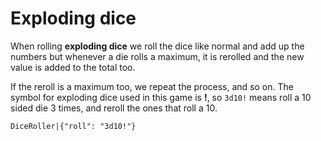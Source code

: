 # Exploding dice

When rolling **exploding dice** we roll the dice like normal and add up the numbers but whenever a die rolls a maximum, it is rerolled and the new value is added to the total too. 

If the reroll is a maximum too, we repeat the process, and so on. The symbol for exploding dice used in this game is **!**, so `3d10!` means roll a 10 sided die 3 times, and reroll the ones that roll a 10.

`DiceRoller|{"roll": "3d10!"}`